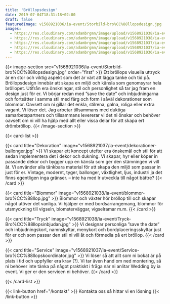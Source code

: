 ```yaml
---
title: 'Bröllopsdesign'
date: 2019-07-04T18:31:18+02:00
draft: false
featuredImage: v1568921036/ia-event/Storbild-bro%CC%88llopsdesign.jpg
images:
  - https://res.cloudinary.com/adambrgmn/image/upload/v1568921038/ia-event/blommor-bro%CC%88llop.jpg
  - https://res.cloudinary.com/adambrgmn/image/upload/v1568921038/ia-event/Tryck-Bro%CC%88llopsinbjudan.jpg
  - https://res.cloudinary.com/adambrgmn/image/upload/v1568921037/ia-event/Service-bro%CC%88llopskoordinator.jpg
  - https://res.cloudinary.com/adambrgmn/image/upload/v1568921037/ia-event/dekorationer-ballonger.jpg
  - https://res.cloudinary.com/adambrgmn/image/upload/v1568921036/ia-event/Storbild-bro%CC%88llopsdesign.jpg
---
```


{{< image-section src="v1568921036/ia-event/Storbild-bro%CC%88llopsdesign.jpg" order="first" >}}
Ett bröllops visuella uttryck är en stor och viktig aspekt som det är värt att
lägga tanke och tid på. Bröllopsdesign innebär att skapa en miljö och känsla som
genomsyrar hela bröllopet. Utifrån era önskningar, stil och personlighet så tar
jag fram en design just för er. Vi börjar redan med ”save the date” och
inbjudningarna och fortsätter i samma stil med färg och form i såväl
dekorationer som blommor. Oavsett om ni gillar det enkla, stilrena, galna,
roliga eller extra vagant. Vi löser det. Jag arbetar tillsammans med duktiga
samarbetspartners och tillsammans levererar vi det ni önskar och behöver oavsett
om ni vill ha hjälp med allt eller vissa delar för att skapa ert drömbröllop.
{{< /image-section >}}

{{< card-list >}}

{{< card title="Dekoration" image="v1568921037/ia-event/dekorationer-ballonger.jpg" >}}
Vi skapar ett koncept utefter era önskemål och stil för att sedan implementera
det i dekor och dukning. Vi skapar, hyr eller köper in passande dekor och bygger
upp en känsla som ger den stämningen vi vill åt. Vi använder alla tänkbara
material för att skapa den miljö som passar in just för er. Vintage, modernt,
tyger, ballonger, växtlighet, ljus, industri ja det finns egentligen inga
gränser. – inte ha med lr utveckla till något bättre? {{< /card >}}

{{< card title="Blommor" image="v1568921038/ia-event/blommor-bro%CC%88llop.jpg" >}}
Blommor och växter hör bröllop till och skapar något utöver det vanliga. Vi
hjälper er med bordsarrangemang, blommor för utsmyckning till vigseln,
blomsterväggar, vigselramar m.m. {{< /card >}}

{{< card title="Tryck" image="v1568921038/ia-event/Tryck-Bro%CC%88llopsinbjudan.jpg" >}}
Vi designar personliga ”save the date” och inbjudningskort, namnskyltar,
menykort och bordplaceringsskyltar just för er och som passar den stil ni vill
åt och förmedla på ert bröllop. {{< /card >}}

{{< card title="Service" image="v1568921037/ia-event/Service-bro%CC%88llopskoordinator.jpg" >}}
Vi löser så att allt som ni bokat är på plats i tid och uppfyller era krav (?).
Vi tar även hand om ned montering, så ni behöver inte tänka på något praktiskt i
fråga när ni anlitar Wedding by ia event. Vi ger er den servicen ni behöver.
{{< /card >}}

{{< /card-list >}}

{{< link-button href="/kontakt" >}} Kontakta oss så hittar vi en lösning
{{< /link-button >}}
